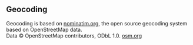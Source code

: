 ## Geocoding

Geocoding is based on [nominatim.org](https://nominatim.org/), the open source geocoding system based on OpenStreetMap
data.  
Data © OpenStreetMap contributors, ODbL 1.0. [osm.org](http://osm.org/copyright)